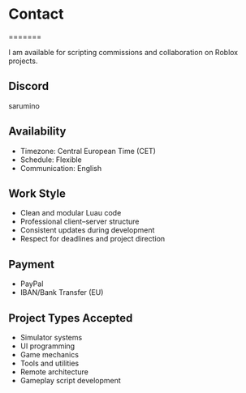 # Contact
=======

I am available for scripting commissions and collaboration on Roblox projects.

Discord
-------
sarumino

Availability
------------
- Timezone: Central European Time (CET)
- Schedule: Flexible
- Communication: English

Work Style
----------
- Clean and modular Luau code
- Professional client–server structure
- Consistent updates during development
- Respect for deadlines and project direction

Payment
-------
- PayPal
- IBAN/Bank Transfer (EU)

Project Types Accepted
----------------------
- Simulator systems
- UI programming
- Game mechanics
- Tools and utilities
- Remote architecture
- Gameplay script development
